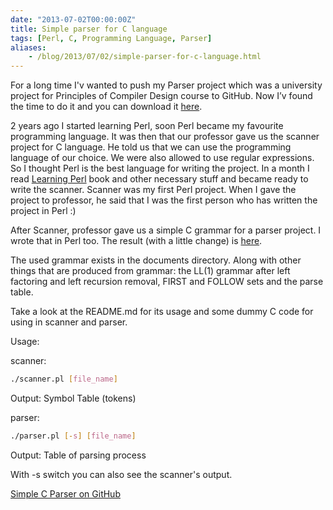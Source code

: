 ```yaml
---
date: "2013-07-02T00:00:00Z"
title: Simple parser for C language
tags: [Perl, C, Programming Language, Parser]
aliases:
    - /blog/2013/07/02/simple-parser-for-c-language.html
---
```


For a long time I'v wanted to push my Parser project which was a university project for Principles of Compiler Design course to GitHub. Now I’v found the time to do it and you can download it [here](https://github.com/CIAvash/simple-c-parser/).

2 years ago I started learning Perl, soon Perl became my favourite programming language. It was then that our professor gave us the scanner project for C language. He told us that we can use the programming language of our choice. We were also allowed to use regular expressions. So I thought Perl is the best language for writing the project. In a month I read [Learning Perl](http://en.wikipedia.org/wiki/Learning_Perl) book and other necessary stuff and became ready to write the scanner. Scanner was my first Perl project. When I gave the project to professor, he said that I was the first person who has written the project in Perl :)

After Scanner, professor gave us a simple C grammar for a parser project. I wrote that in Perl too. The result (with a little change) is [here](https://github.com/CIAvash/simple-c-parser/).

The used grammar exists in the documents directory. Along with other things that are produced from grammar: the LL(1) grammar after left factoring and left recursion removal, FIRST and FOLLOW sets and the parse table.

Take a look at the README.md for its usage and some dummy C code for using in scanner and parser.

Usage:

scanner:
```bash
./scanner.pl [file_name]
```

Output: Symbol Table (tokens)

parser:
```bash
./parser.pl [-s] [file_name]
```

Output: Table of parsing process

With -s switch you can also see the scanner's output.

[Simple C Parser on GitHub](https://github.com/CIAvash/simple-c-parser/)